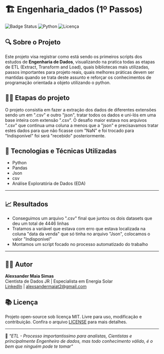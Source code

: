 # 🏗️ Engenharia_dados (1º Passos)

![Badge Status](https://img.shields.io/badge/status-%20concluido-green)
![Python](https://img.shields.io/badge/Python-3.10-blue)
![Licença](https://img.shields.io/badge/licença-MIT-green)

## 🔍 Sobre o Projeto

Este projeto visa registrar como está sendo os primeiros scripts dos estudos de **Engenharia de Dados**, visualizando na pratica todas as etapas de ETL (Extract, Transform and Load), quais bibliotecas mais utilizadas, passos importantes para projeto reais, quais melhores práticas devem ser mantidas quando se trata deste assunto e reforçar os conhecimentos de programação orientada a objeto utilizando o python.

## 🚴‍♂️ Etapas do projeto
O projeto consistia em fazer a extração dos dados de diferentes extensões sendo um em ".csv" e outro "json", tratar todos os dados e uni-lós em uma base inteira com extensão ".csv". O desafio maior estava nos arquivos ".csv" que continua uma coluna a menos que a "json" e precisavamos tratar estes dados para que não ficasse com "NaN" e foi trocado para "Indisponível" foi será "recebido" posteriormente.

## 🧠 Tecnologias e Técnicas Utilizadas

- Python 
- Pandas
- Json
- csv 
- Análise Exploratória de Dados (EDA)

---

## 📈 Resultados

- Conseguimos um arquivo ".csv" final que juntou os dois datasets que deu um total de 4446 linhas
- Tratamos a variável que estava com erro que estava localizada na coluna "data da venda" que só tinha no arquivo "Json", colocamos o valor "Indisponivel"
- Montamos um script focado no processo automatizado do trabalho

---

## 👨‍💼 Autor

**Alexsander Maia Simas**  
Cientista de Dados JR | Especialista em Energia Solar\
[LinkedIn](https://www.linkedin.com/in/alexsander-maia-simas-371222112/) | [alexsandermaiat2@gmail.com](mailto:alexsandermaiat2@gmail.com)

## 📚 Licença

Projeto open-source sob licença MIT. Livre para uso, modificação e contribuição. Confira o arquivo [LICENSE](./LICENSE) para mais detalhes.

---
💬 *"ETL - Processo importantissimo para analistas, Cientistas e principalmente Engenheiro de dados, mas todo conhecimento válido, é o bem que ninguém pode te tomar"*
